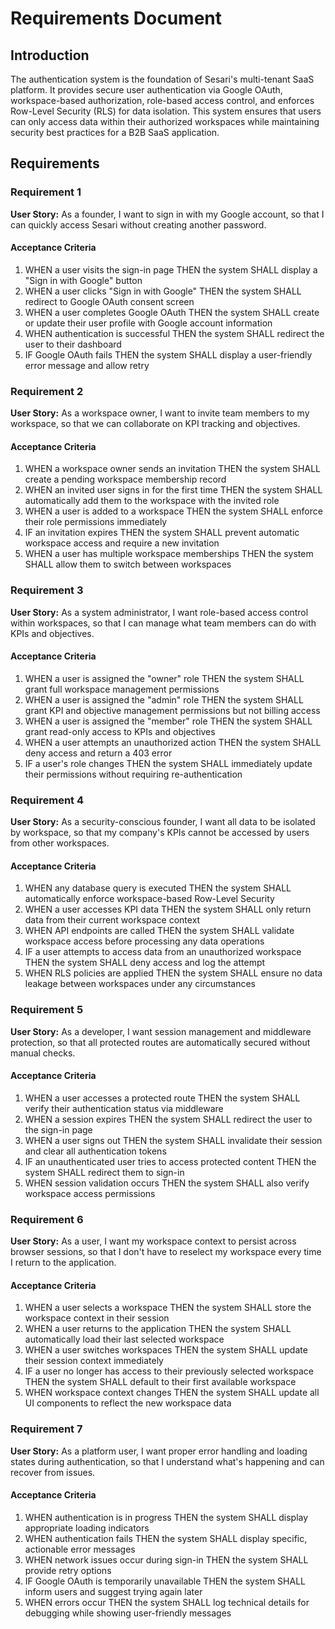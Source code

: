 # Requirements Document

## Introduction

The authentication system is the foundation of Sesari's multi-tenant SaaS platform. It provides secure user authentication via Google OAuth, workspace-based authorization, role-based access control, and enforces Row-Level Security (RLS) for data isolation. This system ensures that users can only access data within their authorized workspaces while maintaining security best practices for a B2B SaaS application.

## Requirements

### Requirement 1

**User Story:** As a founder, I want to sign in with my Google account, so that I can quickly access Sesari without creating another password.

#### Acceptance Criteria

1. WHEN a user visits the sign-in page THEN the system SHALL display a "Sign in with Google" button
2. WHEN a user clicks "Sign in with Google" THEN the system SHALL redirect to Google OAuth consent screen
3. WHEN a user completes Google OAuth THEN the system SHALL create or update their user profile with Google account information
4. WHEN authentication is successful THEN the system SHALL redirect the user to their dashboard
5. IF Google OAuth fails THEN the system SHALL display a user-friendly error message and allow retry

### Requirement 2

**User Story:** As a workspace owner, I want to invite team members to my workspace, so that we can collaborate on KPI tracking and objectives.

#### Acceptance Criteria

1. WHEN a workspace owner sends an invitation THEN the system SHALL create a pending workspace membership record
2. WHEN an invited user signs in for the first time THEN the system SHALL automatically add them to the workspace with the invited role
3. WHEN a user is added to a workspace THEN the system SHALL enforce their role permissions immediately
4. IF an invitation expires THEN the system SHALL prevent automatic workspace access and require a new invitation
5. WHEN a user has multiple workspace memberships THEN the system SHALL allow them to switch between workspaces

### Requirement 3

**User Story:** As a system administrator, I want role-based access control within workspaces, so that I can manage what team members can do with KPIs and objectives.

#### Acceptance Criteria

1. WHEN a user is assigned the "owner" role THEN the system SHALL grant full workspace management permissions
2. WHEN a user is assigned the "admin" role THEN the system SHALL grant KPI and objective management permissions but not billing access
3. WHEN a user is assigned the "member" role THEN the system SHALL grant read-only access to KPIs and objectives
4. WHEN a user attempts an unauthorized action THEN the system SHALL deny access and return a 403 error
5. IF a user's role changes THEN the system SHALL immediately update their permissions without requiring re-authentication

### Requirement 4

**User Story:** As a security-conscious founder, I want all data to be isolated by workspace, so that my company's KPIs cannot be accessed by users from other workspaces.

#### Acceptance Criteria

1. WHEN any database query is executed THEN the system SHALL automatically enforce workspace-based Row-Level Security
2. WHEN a user accesses KPI data THEN the system SHALL only return data from their current workspace context
3. WHEN API endpoints are called THEN the system SHALL validate workspace access before processing any data operations
4. IF a user attempts to access data from an unauthorized workspace THEN the system SHALL deny access and log the attempt
5. WHEN RLS policies are applied THEN the system SHALL ensure no data leakage between workspaces under any circumstances

### Requirement 5

**User Story:** As a developer, I want session management and middleware protection, so that all protected routes are automatically secured without manual checks.

#### Acceptance Criteria

1. WHEN a user accesses a protected route THEN the system SHALL verify their authentication status via middleware
2. WHEN a session expires THEN the system SHALL redirect the user to the sign-in page
3. WHEN a user signs out THEN the system SHALL invalidate their session and clear all authentication tokens
4. IF an unauthenticated user tries to access protected content THEN the system SHALL redirect them to sign-in
5. WHEN session validation occurs THEN the system SHALL also verify workspace access permissions

### Requirement 6

**User Story:** As a user, I want my workspace context to persist across browser sessions, so that I don't have to reselect my workspace every time I return to the application.

#### Acceptance Criteria

1. WHEN a user selects a workspace THEN the system SHALL store the workspace context in their session
2. WHEN a user returns to the application THEN the system SHALL automatically load their last selected workspace
3. WHEN a user switches workspaces THEN the system SHALL update their session context immediately
4. IF a user no longer has access to their previously selected workspace THEN the system SHALL default to their first available workspace
5. WHEN workspace context changes THEN the system SHALL update all UI components to reflect the new workspace data

### Requirement 7

**User Story:** As a platform user, I want proper error handling and loading states during authentication, so that I understand what's happening and can recover from issues.

#### Acceptance Criteria

1. WHEN authentication is in progress THEN the system SHALL display appropriate loading indicators
2. WHEN authentication fails THEN the system SHALL display specific, actionable error messages
3. WHEN network issues occur during sign-in THEN the system SHALL provide retry options
4. IF Google OAuth is temporarily unavailable THEN the system SHALL inform users and suggest trying again later
5. WHEN errors occur THEN the system SHALL log technical details for debugging while showing user-friendly messages